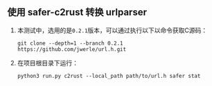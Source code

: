 ## 使用 safer-c2rust 转换 urlparser

1. 本测试中，选用的是`0.2.1`版本，可以通过执行以下以命令获取C源码：

    ```shell
    git clone --depth=1 --branch 0.2.1  https://github.com/jwerle/url.h.git
    ```

2. 在项目根目录下运行：

    ```shell
    python3 run.py c2rust --local_path path/to/url.h safer stat
    ```
